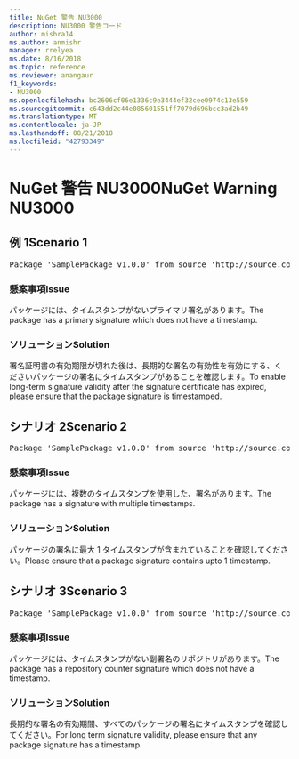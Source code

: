 ```yaml
---
title: NuGet 警告 NU3000
description: NU3000 警告コード
author: mishra14
ms.author: anmishr
manager: rrelyea
ms.date: 8/16/2018
ms.topic: reference
ms.reviewer: anangaur
f1_keywords:
- NU3000
ms.openlocfilehash: bc2606cf06e1336c9e3444ef32cee0974c13e559
ms.sourcegitcommit: c643dd2c44e085601551ff7079d696bcc3ad2b49
ms.translationtype: MT
ms.contentlocale: ja-JP
ms.lasthandoff: 08/21/2018
ms.locfileid: "42793349"
---
```

# <a name="nuget-warning-nu3000"></a><span data-ttu-id="0ee01-103">NuGet 警告 NU3000</span><span class="sxs-lookup"><span data-stu-id="0ee01-103">NuGet Warning NU3000</span></span>

## <a name="scenario-1"></a><span data-ttu-id="0ee01-104">例 1</span><span class="sxs-lookup"><span data-stu-id="0ee01-104">Scenario 1</span></span>

<pre>Package 'SamplePackage v1.0.0' from source 'http://source.com/index.json': The primary signature does not have a timestamp.</pre>

### <a name="issue"></a><span data-ttu-id="0ee01-105">懸案事項</span><span class="sxs-lookup"><span data-stu-id="0ee01-105">Issue</span></span>

<span data-ttu-id="0ee01-106">パッケージには、タイムスタンプがないプライマリ署名があります。</span><span class="sxs-lookup"><span data-stu-id="0ee01-106">The package has a primary signature which does not have a timestamp.</span></span>


### <a name="solution"></a><span data-ttu-id="0ee01-107">ソリューション</span><span class="sxs-lookup"><span data-stu-id="0ee01-107">Solution</span></span>

<span data-ttu-id="0ee01-108">署名証明書の有効期限が切れた後は、長期的な署名の有効性を有効にする、くださいパッケージの署名にタイムスタンプがあることを確認します。</span><span class="sxs-lookup"><span data-stu-id="0ee01-108">To enable long-term signature validity after the signature certificate has expired, please ensure that the package signature is timestamped.</span></span>



## <a name="scenario-2"></a><span data-ttu-id="0ee01-109">シナリオ 2</span><span class="sxs-lookup"><span data-stu-id="0ee01-109">Scenario 2</span></span>

<pre>Package 'SamplePackage v1.0.0' from source 'http://source.com/index.json': Multiple timestamps are not accepted.</pre>

### <a name="issue"></a><span data-ttu-id="0ee01-110">懸案事項</span><span class="sxs-lookup"><span data-stu-id="0ee01-110">Issue</span></span>

<span data-ttu-id="0ee01-111">パッケージには、複数のタイムスタンプを使用した、署名があります。</span><span class="sxs-lookup"><span data-stu-id="0ee01-111">The package has a signature with multiple timestamps.</span></span>


### <a name="solution"></a><span data-ttu-id="0ee01-112">ソリューション</span><span class="sxs-lookup"><span data-stu-id="0ee01-112">Solution</span></span>

<span data-ttu-id="0ee01-113">パッケージの署名に最大 1 タイムスタンプが含まれていることを確認してください。</span><span class="sxs-lookup"><span data-stu-id="0ee01-113">Please ensure that a package signature contains upto 1 timestamp.</span></span>



## <a name="scenario-3"></a><span data-ttu-id="0ee01-114">シナリオ 3</span><span class="sxs-lookup"><span data-stu-id="0ee01-114">Scenario 3</span></span>

<pre>Package 'SamplePackage v1.0.0' from source 'http://source.com/index.json': The repository countersignature does not have a timestamp.</pre>

### <a name="issue"></a><span data-ttu-id="0ee01-115">懸案事項</span><span class="sxs-lookup"><span data-stu-id="0ee01-115">Issue</span></span>

<span data-ttu-id="0ee01-116">パッケージには、タイムスタンプがない副署名のリポジトリがあります。</span><span class="sxs-lookup"><span data-stu-id="0ee01-116">The package has a repository counter signature which does not have a timestamp.</span></span>


### <a name="solution"></a><span data-ttu-id="0ee01-117">ソリューション</span><span class="sxs-lookup"><span data-stu-id="0ee01-117">Solution</span></span>

<span data-ttu-id="0ee01-118">長期的な署名の有効期間、すべてのパッケージの署名にタイムスタンプを確認してください。</span><span class="sxs-lookup"><span data-stu-id="0ee01-118">For long term signature validity, please ensure that any package signature has a timestamp.</span></span>


